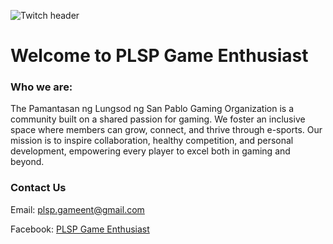 ![Twitch header](https://github.com/user-attachments/assets/9cfe7df7-12c1-4c94-86f0-6c9f3776ae01)
# Welcome to PLSP Game Enthusiast
### Who we are:

The Pamantasan ng Lungsod ng San Pablo Gaming Organization is a community built on a shared passion for gaming. We foster an inclusive space where members can grow, connect, and thrive through e-sports. Our mission is to inspire collaboration, healthy competition, and personal development, empowering every player to excel both in gaming and beyond.

### Contact Us
Email: plsp.gameent@gmail.com

Facebook: [PLSP Game Enthusiast](https://www.facebook.com/plsp.gament)

<!--

**PLSPGameEnt/PLSPGameEnt** is a ✨ _special_ ✨ repository because its `README.md` (this file) appears on your GitHub profile.

Here are some ideas to get you started:

- 🔭 I’m currently working on ...
- 🌱 I’m currently learning ...
- 👯 I’m looking to collaborate on ...
- 🤔 I’m looking for help with ...
- 💬 Ask me about ...
- 📫 How to reach me: ...
- 😄 Pronouns: ...
- ⚡ Fun fact: ...
-->
